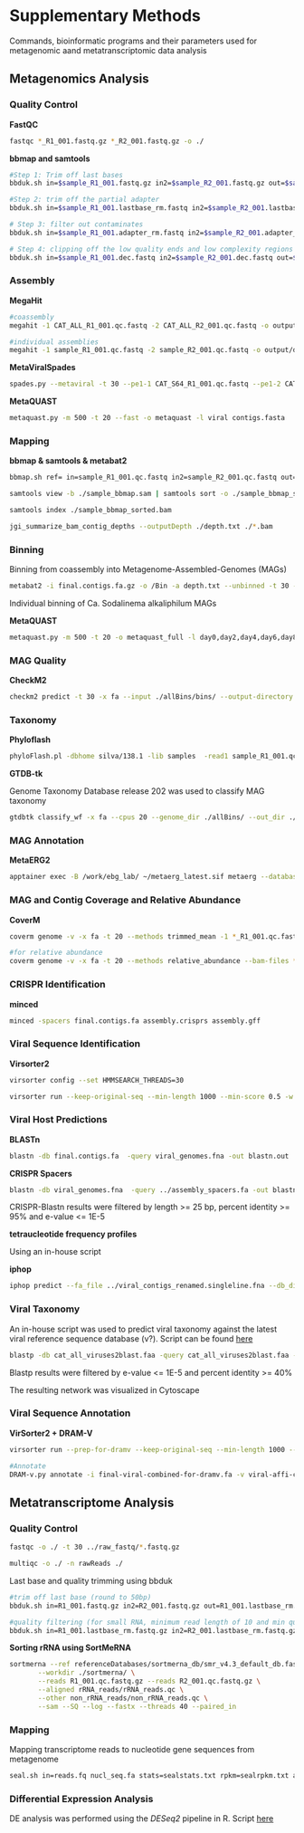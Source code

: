 # Supplementary Methods

Commands, bioinformatic programs and their parameters used for metagenomic aand metatranscriptomic data analysis

## Metagenomics Analysis

### Quality Control

**FastQC**

```bash
fastqc *_R1_001.fastq.gz *_R2_001.fastq.gz -o ./
```

**bbmap and samtools**

```bash
#Step 1: Trim off last bases
bbduk.sh in=$sample_R1_001.fastq.gz in2=$sample_R2_001.fastq.gz out=$sample_R1_001.lastbase_rm.fastq out2=$sample_R2_001.lastbase_rm.fastq ftm=5

#Step 2: trim off the partial adapter
bbduk.sh in=$sample_R1_001.lastbase_rm.fastq in2=$sample_R2_001.lastbase_rm.fastq out=$sample_R1_001.adapter_rm.fastq out2=$sample_R2_001.adapter_rm.fastq ref=~/data/Programs/Metagenomics/bbmap/resources/adapters.fa tbo tpe k=23 mink=11 hdist=1 ktrim=r

# Step 3: filter out contaminates
bbduk.sh in=$sample_R1_001.adapter_rm.fastq in2=$sample_R2_001.adapter_rm.fastq out=$sample_R1_001.dec.fastq out2=$sample_R2_001.dec.fastq outm=$sample_contaminates.fq ref=~/data/Programs/Metagenomics/bbmap/resources/phix_adapters.fa.gz k=31 hdist=1 stats=$sample_stats.txt

# Step 4: clipping off the low quality ends and low complexity regions (high entropy; AAAAAAA)
bbduk.sh in=$sample_R1_001.dec.fastq in2=$sample_R2_001.dec.fastq out=$sample_R1_001.qc.fastq out2=$sample_R2_001.qc.fastq qtrim=rl trimq=15 minlength=30 entropy=0.5
```

### Assembly

**MegaHit**

```bash
#coassembly
megahit -1 CAT_ALL_R1_001.qc.fastq -2 CAT_ALL_R2_001.qc.fastq -o output/dir

#individual assemblies
megahit -1 sample_R1_001.qc.fastq -2 sample_R2_001.qc.fastq -o output/dir/S52

```

**MetaViralSpades**

```bash
spades.py --metaviral -t 30 --pe1-1 CAT_S64_R1_001.qc.fastq --pe1-2 CAT_S64_R2_001.qc.fastq --pe2-1 CAT_S65_R1_001.qc.fastq --pe2-2 CAT_S65_R2_001.qc.fastq --pe3-1 CAT_S66_R1_001.qc.fastq --pe3-2 CAT_S66_R2_001.qc.fastq --pe4-1 CAT_S70_R1_001.qc.fastq --pe4-2 CAT_S70_R2_001.qc.fastq -o ./S64_65_66_70_viralSpades/
```

**MetaQUAST**

```bash
metaquast.py -m 500 -t 20 --fast -o metaquast -l viral contigs.fasta
```

### Mapping

**bbmap & samtools & metabat2**

```bash
bbmap.sh ref= in=sample_R1_001.qc.fastq in2=sample_R2_001.qc.fastq out=./sample_bbmap.sam covstats=./sample_bbmap_covstats.txt scafstats=./sample_bbmap_scafstats.txt threads=20 minid=0.95 ambiguous=toss

samtools view -b ./sample_bbmap.sam | samtools sort -o ./sample_bbmap_sorted.bam

samtools index ./sample_bbmap_sorted.bam

jgi_summarize_bam_contig_depths --outputDepth ./depth.txt ./*.bam
```

### Binning

Binning from coassembly into Metagenome-Assembled-Genomes (MAGs)

```bash
metabat2 -i final.contigs.fa.gz -o /Bin -a depth.txt --unbinned -t 30 -v
```

Individual binning of Ca. Sodalinema alkaliphilum MAGs

**MetaQUAST**

```bash
metaquast.py -m 500 -t 20 -o metaquast_full -l day0,day2,day4,day6,day8,day9 day0/final.contigs.fa day2/final.contigs.fa day4/final.contigs.fa day6/final.contigs.fa day8/final.contigs.fa day9/final.contigs.fa -r phormidium_ref.fasta
```

### MAG Quality

**CheckM2**

```bash
checkm2 predict -t 30 -x fa --input ./allBins/bins/ --output-directory ./Checkm2
```


### Taxonomy

**Phyloflash**

```bash
phyloFlash.pl -dbhome silva/138.1 -lib samples  -read1 sample_R1_001.qc.fastq -read2 sample_R2_001.qc.fastq -readlength 150
```

**GTDB-tk**

Genome Taxonomy Database release 202 was used to classify MAG taxonomy

```bash
gtdbtk classify_wf -x fa --cpus 20 --genome_dir ./allBins/ --out_dir ./ --pplacer_cpus 20
```

### MAG Annotation

**MetaERG2**

```bash
apptainer exec -B /work/ebg_lab/ ~/metaerg_latest.sif metaerg --database_dir /referenceDatabases/metaerg_database/ --path_to_signalp /referenceDatabases/metaerg_database/ --path_to_tmhmm /referenceDatabases/metaerg_database/ --contig_file ./allBins/ --rename_genomes --rename_contigs --cpus 40 --file_extension .fna
```

### MAG and Contig Coverage and Relative Abundance

**CoverM**

```bash
coverm genome -v -x fa -t 20 --methods trimmed_mean -1 *_R1_001.qc.fastq -2 *_R2_001.qc.fastq --genome-fasta-directory bins --bam-file-cache-directory ./coverm_bam -o out_genome_coverage.tsv

#for relative abundance
coverm genome -v -x fa -t 20 --methods relative_abundance --bam-files *.bam -s '~' -o output_relative_abundances.tsv
```

### CRISPR Identification

**minced**

```bash
minced -spacers final.contigs.fa assembly.crisprs assembly.gff
```

### Viral Sequence Identification

**Virsorter2**

```bash
virsorter config --set HMMSEARCH_THREADS=30

virsorter run --keep-original-seq --min-length 1000 --min-score 0.5 -w ./pass1 -i ../final.contigs.fa.gz --include-groups dsDNAphage,ssDNA -j 30 all
```

### Viral Host Predictions

**BLASTn**

```bash
blastn -db final.contigs.fa  -query viral_genomes.fna -out blastn.out
```

**CRISPR Spacers**

```bash
blastn -db viral_genomes.fna  -query ../assembly_spacers.fa -out blastn.out -task "blastn-short" -outfmt 6 -dust no
```
CRISPR-Blastn results were filtered by length >= 25 bp, percent identity >= 95% and e-value <= 1E-5 

**tetraucleotide frequency profiles**

Using an in-house script

**iphop**

```bash
iphop predict --fa_file ../viral_contigs_renamed.singleline.fna --db_dir /work/ebg_lab/referenceDatabases/iphop/db/ --out_dir iphop_output/
```

### Viral Taxonomy

An in-house script was used to predict viral taxonomy against the latest viral reference sequence database (v?). Script can be found [here]()

```bash
blastp -db cat_all_viruses2blast.faa -query cat_all_viruses2blast.faa -out VCproteins_refseq_selfblastp_hsp1.out -outfmt 6 -num_threads 20 -max_hsps 1
```
Blastp results were filtered by e-value <= 1E-5 and percent identity >= 40%

The resulting network was visualized in Cytoscape

### Viral Sequence Annotation

**VirSorter2 + DRAM-V**

```bash
virsorter run --prep-for-dramv --keep-original-seq --min-length 1000 --min-score 0.5 -w ./pass1 -i viral_genomes.fasta --include-groups dsDNAphage,ssDNA -j 50 all

#Annotate
DRAM-v.py annotate -i final-viral-combined-for-dramv.fa -v viral-affi-contigs-for-dramv.tab -o ./dramv/ --threads 30
```

## Metatranscriptome Analysis

### Quality Control

```bash
fastqc -o ./ -t 30 ../raw_fastq/*.fastq.gz

multiqc -o ./ -n rawReads ./
```

Last base and quality trimming using bbduk

```bash
#trim off last base (round to 50bp)
bbduk.sh in=R1_001.fastq.gz in2=R2_001.fastq.gz out=R1_001.lastbase_rm.fastq.gz out2=R2_001.lastbase_rm.fastq.gz ftm=5

#quality filtering (for small RNA, minimum read length of 10 and min quality of 15)
bbduk.sh in=R1_001.lastbase_rm.fastq.gz in2=R2_001.lastbase_rm.fastq.gz  out=R1_001.qc.fastq.gz out2=R2_001.qc.fastq.gz qtrim=rl trimq=15 minlength=10
```

**Sorting rRNA using SortMeRNA**

```bash
sortmerna --ref referenceDatabases/sortmerna_db/smr_v4.3_default_db.fasta \
       --workdir ./sortmerna/ \
       --reads R1_001.qc.fastq.gz --reads R2_001.qc.fastq.gz \
       --aligned rRNA_reads/rRNA_reads.qc \
       --other non_rRNA_reads/non_rRNA_reads.qc \
       --sam --SQ --log --fastx --threads 40 --paired_in
```

### Mapping

Mapping transcriptome reads to nucleotide gene sequences from metagenome

```bash
seal.sh in=reads.fq nucl_seq.fa stats=sealstats.txt rpkm=sealrpkm.txt ambig=all
```

### Differential Expression Analysis

DE analysis was performed using the *DESeq2* pipeline in R. Script [here](vmkhot/Metagenome-workflows/Metatranscriptomics/R-scripts/deseq2_time_course_script_cyano.R)